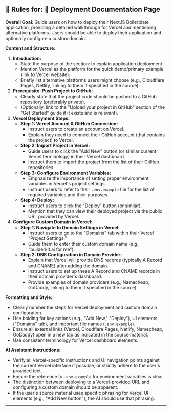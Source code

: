 ## 📜 Rules for: 🚀 Deployment Documentation Page

**Overall Goal:** Guide users on how to deploy their NextJS Boilerplate application, providing a detailed walkthrough for Vercel and mentioning alternative platforms. Users should be able to deploy their application and optionally configure a custom domain.

**Content and Structure:**

1.  **Introduction:**
    * State the purpose of the section: to explain application deployment.
    * Mention Vercel as the platform for the quick demo/primary example (link to Vercel website).
    * Briefly list alternative platforms users might choose (e.g., Cloudflare Pages, Netlify, linking to them if specified in the source).
2.  **Prerequisite: Push Project to GitHub:**
    * Clearly state that the project code should be pushed to a GitHub repository (preferably private).
    * (Optionally, link to the "Upload your project in GitHub" section of the "Get Started" guide if it exists and is relevant).
3.  **Vercel Deployment Steps:**
    * **Step 1: Vercel Account & GitHub Connection:**
        * Instruct users to create an account on Vercel.
        * Explain they need to connect their GitHub account (that contains the project) to Vercel.
    * **Step 2: Import Project in Vercel:**
        * Guide users to click the "Add New" button (or similar current Vercel terminology) in their Vercel dashboard.
        * Instruct them to import the project from the list of their GitHub repositories.
    * **Step 3: Configure Environment Variables:**
        * Emphasize the importance of setting proper environment variables in Vercel's project settings.
        * Instruct users to refer to their `.env.example` file for the list of required variables and their purposes.
    * **Step 4: Deploy:**
        * Instruct users to click the "Deploy" button (or similar).
        * Mention that they can view their deployed project via the public URL provided by Vercel.
4.  **Configure Custom Domain in Vercel:**
    * **Step 1: Navigate to Domain Settings in Vercel:**
        * Instruct users to go to the "Domains" tab within their Vercel "Project Settings."
        * Guide them to enter their custom domain name (e.g., "builderkit.ai for me").
    * **Step 2: DNS Configuration in Domain Provider:**
        * Explain that Vercel will provide DNS records (typically A Record and CNAME) after adding the domain.
        * Instruct users to set up these A Record and CNAME records in their domain provider's dashboard.
        * Provide examples of domain providers (e.g., Namecheap, GoDaddy, linking to them if specified in the source).

**Formatting and Style:**
* Clearly number the steps for Vercel deployment and custom domain configuration.
* Use bolding for key actions (e.g., "Add New," "Deploy"), UI elements ("Domains" tab), and important file names (`.env.example`).
* Ensure all external links (Vercel, Cloudflare Pages, Netlify, Namecheap, GoDaddy) open in a new tab as indicated in the source material.
* Use consistent terminology for Vercel dashboard elements.

**AI Assistant Instructions:**
* Verify all Vercel-specific instructions and UI navigation points against the current Vercel interface if possible, or strictly adhere to the user's provided text.
* Ensure the reference to `.env.example` for environment variables is clear.
* The distinction between deploying to a Vercel-provided URL and configuring a custom domain should be apparent.
* If the user's source material uses specific phrasing for Vercel UI elements (e.g., "Add New button"), the AI should use that phrasing.

---